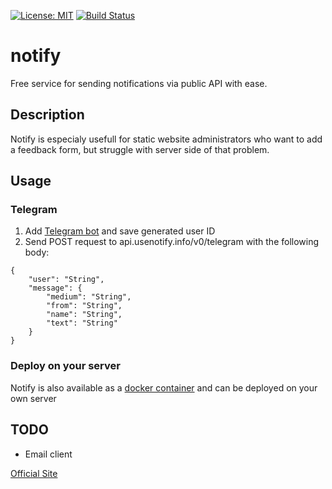 [![License: MIT](https://img.shields.io/badge/License-MIT-green.svg)](https://opensource.org/licenses/MIT)
[![Build Status](https://travis-ci.org/igorkamyshev/notify.svg?branch=master)](https://travis-ci.org/igorkamyshev/notify)

# notify
Free service for sending notifications via public API with ease.

## Description
Notify is especialy usefull for static website administrators who want to add a feedback form, but struggle with server side of that problem.

## Usage
### Telegram

1. Add [Telegram bot](https://t.me/notify_me_robot) and save generated user ID
2. Send POST request to api.usenotify.info/v0/telegram with the following body:
```
{
    "user": "String",
    "message": {
        "medium": "String",
        "from": "String",
        "name": "String",
        "text": "String"
    }
}
```

### Deploy on your server
Notify is also available as a [docker container](https://hub.docker.com/r/igorkamyshev/notify/) and can be deployed on your own server


## TODO
+ Email client

[Official Site](https://usenotify.info)
